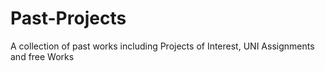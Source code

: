# Past-Projects
A collection of past works including Projects of Interest, UNI Assignments and free Works
